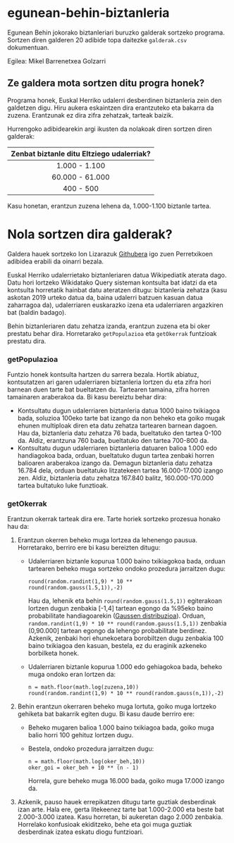 # egunean-behin-biztanleria
Egunean Behin jokorako biztanleriari buruzko galderak sortzeko programa. Sortzen diren galderen 20 adibide topa daitezke `galderak.csv` dokumentuan.

Egilea: Mikel Barrenetxea Golzarri

## Ze galdera mota sortzen ditu progra honek?
Programa honek, Euskal Herriko udalerri desberdinen biztanleria zein den galdetzen digu. Hiru aukera eskaintzen dira erantzuteko eta bakarra da zuzena. Erantzunak ez dira zifra zehatzak, tarteak baizik.

Hurrengoko adibidearekin argi ikusten da nolakoak diren sortzen diren galderak:

|  Zenbat biztanle ditu Eltziego udalerriak? |
|:-:|
|  1.000 - 1.100 |
|  60.000 - 61.000 |
|  400 - 500 |

Kasu honetan, erantzun zuzena lehena da, 1.000-1.100 biztanle tartea.

# Nola sortzen dira galderak?

Galdera hauek sortzeko Ion Lizarazuk [Githubera](https://github.com/egunean-behin/egunean_behin_wikidata_perretxikoak) igo zuen Perretxikoen adibidea erabili da oinarri bezala. 

 Euskal Herriko udalerrietako biztanleriaren datua Wikipediatik aterata dago. Datu hori lortzeko Wikidatako Query sisteman kontsulta bat idatzi da eta kontsulta horretatik hainbat datu ateratzen ditugu: biztanleria zehatza (kasu askotan 2019 urteko datua da, baina udalerri batzuen kasuan datua zaharragoa da), udalerriaren euskarazko izena eta udalerriaren argazkiren bat (baldin badago).

 Behin biztanleriaren datu zehatza izanda, erantzun zuzena eta bi oker prestatu behar dira. Horretarako `getPopulazioa` eta `getOkerrak` funtzioak prestatu dira.

 ### getPopulazioa
 Funtzio honek kontsulta hartzen du sarrera bezala. Hortik abiatuz, kontsutatzen ari garen udalerriaren biztanleria lortzen du eta zifra hori barnean duen tarte bat bueltatzen du. Tartearen tamaina, zifra horren tamainaren araberakoa da. Bi kasu bereiztu behar dira:

* Kontsultatu dugun udalerriaren biztanleria datua 1000 baino txikiagoa bada, soluzioa 100eko tarte bat izango da non beheko eta goiko mugak ehunen multiploak diren eta datu zehatza tartearen barnean dagoen. Hau da, biztanleria datu zehatza 76 bada, bueltatuko den tartea 0-100 da. Aldiz, erantzuna 760 bada, bueltatuko den tartea 700-800 da.
* Kontsultatu dugun udalerriaren biztanleria datuaren balioa 1.000 edo handiagokoa bada, orduan, bueltatuko dugun tartea zenbaki horren balioaren araberakoa izango da. Demagun biztanleria datu zehatza 16.784 dela, orduan bueltatuko litzatekeen tartea 16.000-17.000 izango zen. Aldiz, biztanleria datu zehatza 167.840 balitz, 160.000-170.000 tartea bultatuko luke funztioak.

### getOkerrak
Erantzun okerrak tarteak dira ere. Tarte horiek sortzeko prozesua honako hau da:

1. Erantzun okerren beheko muga lortzea da lehenengo pausua. Horretarako, berriro ere bi kasu bereizten ditugu:

    * Udalerriaren biztanle kopurua 1.000 baino txikiagokoa bada, orduan tartearen beheko muga sortzeko ondoko prozedura jarraitzen dugu:

        ```
        round(random.randint(1,9) * 10 ** round(random.gauss(1.5,1)),-2)
        ```

        Hau da, lehenik eta behin  `round(random.gauss(1.5,1))` egiterakoan lortzen dugun zenbakia [-1,4] tartean egongo da %95eko baino probabilitate handiagoarekin ([Gaussen distribuzioa](https://en.wikipedia.org/wiki/Normal_distribution#/media/File:Empirical_Rule.PNG)). Orduan, `random.randint(1,9) * 10 ** round(random.gauss(1.5,1))` zenbakia (0,90.000] tartean egongo da lehengo probabilitate berdinez. Azkenik, zenbaki hori ehunekoetara borobiltzen dugu zenbakia 100 baino txikiagoa den kasuan, bestela, ez du eraginik azkeneko borbilketa honek.

    * Udalerriaren biztanle  kopurua 1.000 edo gehiagokoa bada, beheko muga ondoko eran lortzen da:

        ```
        n = math.floor(math.log(zuzena,10))
        round(random.randint(1,9) * 10 ** round(random.gauss(n,1)),-2)
        ```
    
2. Behin erantzun okerraren beheko muga lortuta, goiko muga lortzeko gehiketa bat bakarrik egiten dugu. Bi kasu daude berriro ere:

    * Beheko mugaren balioa 1.000 baino txikiagoa bada, goiko muga balio horri 100 gehituz lortzen dugu.
    * Bestela, ondoko prozedura jarraitzen dugu:

        ```
        n = math.floor(math.log(oker_beh,10))
        oker_goi = oker_beh + 10 ** (n - 1)
        ```
        Horrela, gure beheko muga 16.000 bada, goiko muga 17.000 izango da.

3. Azkenik, pauso hauek errepikatzen ditugu tarte guztiak desberdinak izan arte. Hala ere, gerta litekeenez tarte bat 1.000-2.000 eta beste bat 2.000-3.000 izatea. Kasu horretan, bi aukeretan dago 2.000 zenbakia. Horrelako konfusioak ekiditzeko, behe eta goi muga guztiak desberdinak izatea eskatu diogu funtzioari.


